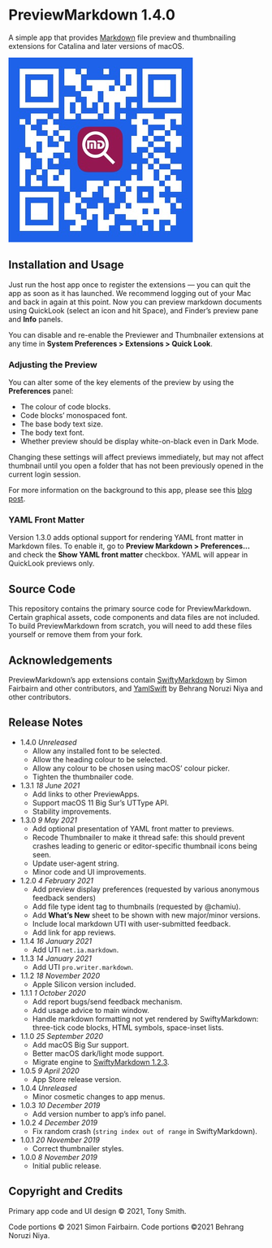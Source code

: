# PreviewMarkdown 1.4.0 #

A simple app that provides [Markdown](https://daringfireball.net/projects/markdown/syntax) file preview and thumbnailing extensions for Catalina and later versions of macOS.

![PreviewMarkdown App Store QR code](qr-code.jpg)

## Installation and Usage ##

Just run the host app once to register the extensions &mdash; you can quit the app as soon as it has launched. We recommend logging out of your Mac and back in again at this point. Now you can preview markdown documents using QuickLook (select an icon and hit Space), and Finder’s preview pane and **Info** panels.

You can disable and re-enable the Previewer and Thumbnailer extensions at any time in **System Preferences > Extensions > Quick Look**.

### Adjusting the Preview ###

You can alter some of the key elements of the preview by using the **Preferences** panel:

* The colour of code blocks.
* Code blocks’ monospaced font.
* The base body text size.
* The body text font.
* Whether preview should be display white-on-black even in Dark Mode.

Changing these settings will affect previews immediately, but may not affect thumbnail until you open a folder that has not been previously opened in the current login session.

For more information on the background to this app, please see this [blog post](https://smittytone.wordpress.com/2019/11/07/create_previews_macos_catalina/).

### YAML Front Matter ###

Version 1.3.0 adds optional support for rendering YAML front matter in Markdown files. To enable it, go to **Preview Markdown > Preferences...** and check the **Show YAML front matter** checkbox. YAML will appear in QuickLook previews only.

## Source Code ##

This repository contains the primary source code for PreviewMarkdown. Certain graphical assets, code components and data files are not included. To build PreviewMarkdown from scratch, you will need to add these files yourself or remove them from your fork.

## Acknowledgements ##

PreviewMarkdown’s app extensions contain [SwiftyMarkdown](https://github.com/SimonFairbairn/SwiftyMarkdown) by Simon Fairbairn and other contributors, and [YamlSwift](https://github.com/behrang/YamlSwift) by Behrang Noruzi Niya and other contributors.

## Release Notes ##

* 1.4.0 *Unreleased*
    * Allow any installed font to be selected.
    * Allow the heading colour to be selected.
    * Allow any colour to be chosen using macOS’ colour picker.
    * Tighten the thumbnailer code.
* 1.3.1 *18 June 2021*
    * Add links to other PreviewApps.
    * Support macOS 11 Big Sur’s UTType API.
    * Stability improvements.
* 1.3.0 *9 May 2021*
    * Add optional presentation of YAML front matter to previews.
    * Recode Thumbnailer to make it thread safe: this should prevent crashes leading to generic or editor-specific thumbnail icons being seen.
    * Update user-agent string.
    * Minor code and UI improvements.
* 1.2.0 *4 February 2021*
    * Add preview display preferences (requested by various anonymous feedback senders)
    * Add file type ident tag to thumbnails (requested by @chamiu).
    * Add **What’s New** sheet to be shown with new major/minor versions.
    * Include local markdown UTI with user-submitted feedback.
    * Add link for app reviews.
* 1.1.4 *16 January 2021*
    * Add UTI `net.ia.markdown`.
* 1.1.3 *14 January 2021*
    * Add UTI `pro.writer.markdown`.
* 1.1.2 *18 November 2020*
    * Apple Silicon version included.
* 1.1.1 *1 October 2020*
    * Add report bugs/send feedback mechanism.
    * Add usage advice to main window.
    * Handle markdown formatting not yet rendered by SwiftyMarkdown: three-tick code blocks, HTML symbols, space-inset lists.
* 1.1.0 *25 September 2020*
    * Add macOS Big Sur support.
    * Better macOS dark/light mode support.
    * Migrate engine to [SwiftyMarkdown 1.2.3](https://github.com/SimonFairbairn/SwiftyMarkdown).
* 1.0.5 *9 April 2020*
    * App Store release version.
* 1.0.4 *Unreleased*
    * Minor cosmetic changes to app menus.
* 1.0.3 *10 December 2019*
    * Add version number to app’s info panel.
* 1.0.2 *4 December 2019*
    * Fix random crash (`string index out of range` in SwiftyMarkdown).
* 1.0.1 *20 November 2019*
    * Correct thumbnailer styles.
* 1.0.0 *8 November 2019*
    * Initial public release.

## Copyright and Credits ##

Primary app code and UI design &copy; 2021, Tony Smith.

Code portions &copy; 2021 Simon Fairbairn. Code portions &copy;2021 Behrang Noruzi Niya.
